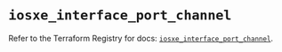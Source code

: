 # `iosxe_interface_port_channel`

Refer to the Terraform Registry for docs: [`iosxe_interface_port_channel`](https://registry.terraform.io/providers/ciscodevnet/iosxe/0.9.3/docs/resources/interface_port_channel).
